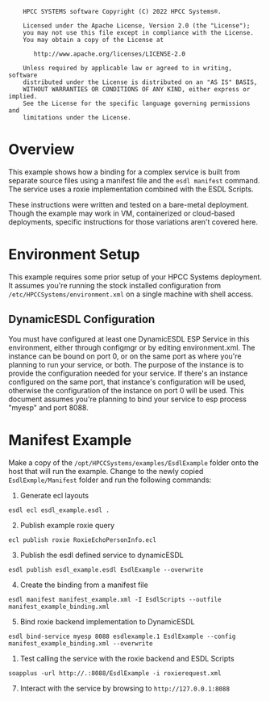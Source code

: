 ```
    HPCC SYSTEMS software Copyright (C) 2022 HPCC Systems®.

    Licensed under the Apache License, Version 2.0 (the "License");
    you may not use this file except in compliance with the License.
    You may obtain a copy of the License at

       http://www.apache.org/licenses/LICENSE-2.0

    Unless required by applicable law or agreed to in writing, software
    distributed under the License is distributed on an "AS IS" BASIS,
    WITHOUT WARRANTIES OR CONDITIONS OF ANY KIND, either express or implied.
    See the License for the specific language governing permissions and
    limitations under the License.
```

# Overview

This example shows how a binding for a complex service is built from separate source files using a manifest file and the `esdl manifest` command. The service uses a roxie implementation combined with the ESDL Scripts.

These instructions were written and tested on a bare-metal deployment. Though the example may work in VM, containerized or cloud-based deployments, specific instructions for those variations aren't covered here.

# Environment Setup

This example requires some prior setup of your HPCC Systems deployment. It assumes you're running the stock installed configuration from `/etc/HPCCSystems/environment.xml` on a single machine with shell access.

## DynamicESDL Configuration

You must have configured at least one DynamicESDL ESP Service in this environment, either through configmgr or by editing environment.xml. The instance can be bound on port 0, or on the same port as where you're planning to run your service, or both. The purpose of the instance is to provide the configuration needed for your service. If there's an instance configured on the same port, that instance's configuration will be used, otherwise the configuration of the instance on port 0 will be used. This document assumes you're planning to bind your service to esp process "myesp" and port 8088.

# Manifest Example

Make a copy of the `/opt/HPCCSystems/examples/EsdlExample` folder onto the host that will run the example. Change to the newly copied `EsdlExmple/Manifest` folder and run the following commands:

1. Generate ecl layouts
```
esdl ecl esdl_example.esdl .
```

2. Publish example roxie query
```
ecl publish roxie RoxieEchoPersonInfo.ecl
```

3. Publish the esdl defined service to dynamicESDL
```
esdl publish esdl_example.esdl EsdlExample --overwrite
```

4. Create the binding from a manifest file
```
esdl manifest manifest_example.xml -I EsdlScripts --outfile manifest_example_binding.xml
```

5. Bind roxie backend implementation to DynamicESDL
```
esdl bind-service myesp 8088 esdlexample.1 EsdlExample --config manifest_example_binding.xml --overwrite
```

1. Test calling the service with the roxie backend and ESDL Scripts
```
soapplus -url http://.:8088/EsdlExample -i roxierequest.xml
```

7. Interact with the service by browsing to `http://127.0.0.1:8088`
